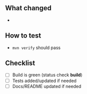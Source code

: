 ## What changed
-

## How to test
- `mvn verify` should pass

## Checklist
- [ ] Build is green (status check **build**)
- [ ] Tests added/updated if needed
- [ ] Docs/README updated if needed

